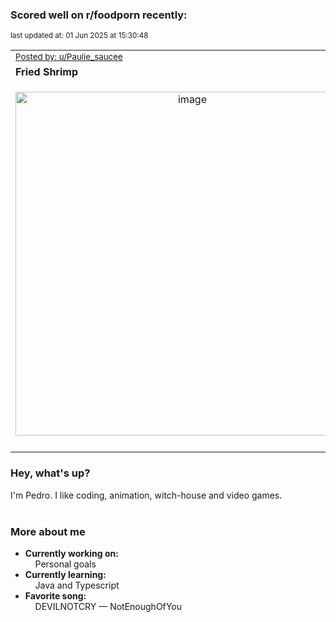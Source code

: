 ### Scored well on r/foodporn recently:

<p align="left"><sub>last updated at: 01 Jun 2025 at 15:30:48</sub></p>

|   |
| --- |
| <sub>[Posted by: u/Paulie_saucee][source]</sub> |
| **Fried Shrimp** | 
|<p align="center"> <img alt="image" src="https://i.redd.it/qnbz3h6x1k1f1.jpeg" width="550" /> </p>|
|   |

### Hey, what's up?

I'm Pedro. I like coding, animation, witch-house and video games.<br><br>

### More about me
- **Currently working on:**  
&nbsp;&nbsp;&nbsp;&nbsp;Personal goals
- **Currently learning:**  
&nbsp;&nbsp;&nbsp;&nbsp;Java and Typescript
- **Favorite song:**  
&nbsp;&nbsp;&nbsp;&nbsp;DEVILNOTCRY — NotEnoughOfYou<br><br>

  



  
  
  
[linkedin]: https://linkedin.com/in/pedro-h-r-gomes-8a487b14a/
[gmail]: mailto:pilique11@gmail.com
[source]: https://reddit.com/r/FoodPorn/comments/1kplzes/fried_shrimp/
[redditAPI]: https://www.reddit.com/dev/api/